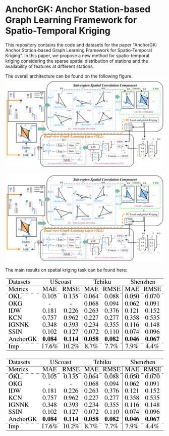 # AnchorGK: Anchor Station-based Graph Learning Framework for Spatio-Temporal Kriging

This repository contains the code and datasets for the paper "AnchorGK: Anchor Station-based Graph Learning Framework for
Spatio-Temporal Kriging". In this paper, we propose a new method for spatio-temporal kriging considering the sparse spatial distribution of stations and the availability of features at different stations.

The overall architecture can be found on the following figure.
![1 Architecture](Fig/arch.png)

<p align="center">
  <img src="Fig/arch.png" alt="1 Architecture">
</p>

The main results on spatial kriging task can be found here:

![2 Result](Fig/results_AnchorGK.png)

<p align="center">
  <img src="Fig/results_AnchorGK.png" alt="2 Result">
</p>
